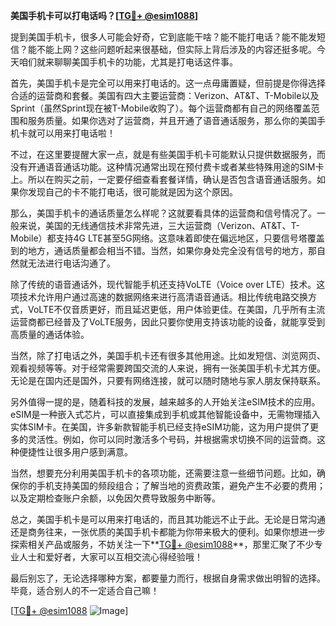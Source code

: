 **美国手机卡可以打电话吗？[[TG💪+ @esim1088](https://t.me/s/esim1088)]**

提到美国手机卡，很多人可能会好奇，它到底能干啥？能不能打电话？能不能发短信？能不能上网？这些问题听起来很基础，但实际上背后涉及的内容还挺多呢。今天咱们就来聊聊美国手机卡的功能，尤其是打电话这件事。

首先，美国手机卡是完全可以用来打电话的。这一点毋庸置疑，但前提是你得选择合适的运营商和套餐。美国有四大主要运营商：Verizon、AT&T、T-Mobile以及Sprint（虽然Sprint现在被T-Mobile收购了）。每个运营商都有自己的网络覆盖范围和服务质量。如果你选对了运营商，并且开通了语音通话服务，那么你的美国手机卡就可以用来打电话啦！

不过，在这里要提醒大家一点，就是有些美国手机卡可能默认只提供数据服务，而没有开通语音通话功能。这种情况通常出现在预付费卡或者某些特殊用途的SIM卡上。所以在购买之前，一定要仔细查看套餐详情，确认是否包含语音通话服务。如果你发现自己的卡不能打电话，很可能就是因为这个原因。

那么，美国手机卡的通话质量怎么样呢？这就要看具体的运营商和信号情况了。一般来说，美国的无线通信技术非常先进，三大运营商（Verizon、AT&T、T-Mobile）都支持4G LTE甚至5G网络。这意味着即使在偏远地区，只要信号塔覆盖到的地方，通话质量都会相当不错。当然，如果你身处完全没有信号的地方，那自然就无法进行电话沟通了。

除了传统的语音通话外，现代智能手机还支持VoLTE（Voice over LTE）技术。这项技术允许用户通过高速的数据网络来进行高清语音通话。相比传统电路交换方式，VoLTE不仅音质更好，而且延迟更低，用户体验更佳。在美国，几乎所有主流运营商都已经普及了VoLTE服务，因此只要你使用支持该功能的设备，就能享受到高质量的通话体验。

当然，除了打电话之外，美国手机卡还有很多其他用途。比如发短信、浏览网页、观看视频等等。对于经常需要跨国交流的人来说，拥有一张美国手机卡尤其方便。无论是在国内还是国外，只要有网络连接，就可以随时随地与家人朋友保持联系。

另外值得一提的是，随着科技的发展，越来越多的人开始关注eSIM技术的应用。eSIM是一种嵌入式芯片，可以直接集成到手机或其他智能设备中，无需物理插入实体SIM卡。在美国，许多新款智能手机已经支持eSIM功能，这为用户提供了更多的灵活性。例如，你可以同时激活多个号码，并根据需求切换不同的运营商。这种便捷性让很多用户感到满意。

当然，想要充分利用美国手机卡的各项功能，还需要注意一些细节问题。比如，确保你的手机支持美国的频段组合；了解当地的资费政策，避免产生不必要的费用；以及定期检查账户余额，以免因欠费导致服务中断等。

总之，美国手机卡是可以用来打电话的，而且其功能远不止于此。无论是日常沟通还是商务往来，一张优质的美国手机卡都能为你带来极大的便利。如果你想进一步探索相关产品或服务，不妨关注一下**[TG💪+ @esim1088](https://t.me/s/esim1088)**，那里汇聚了不少专业人士和爱好者，大家可以互相交流心得经验哦！

最后别忘了，无论选择哪种方案，都要量力而行，根据自身需求做出明智的选择。毕竟，适合别人的不一定适合自己嘛！

[[TG💪+ @esim1088](https://t.me/s/esim1088) ![Image](https://i.postimg.cc/4NQfJmqS/Snipaste-2025-05-13-00-14-12.png)]